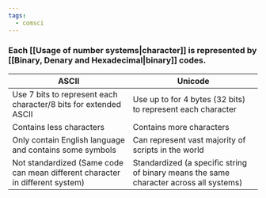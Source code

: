 ```yaml
---
tags:
  - comsci
---
```



### Each [[Usage of number systems|character]] is represented by [[Binary, Denary and Hexadecimal|binary]] codes.

| ASCII                                                                         | Unicode                                                                                |
| ----------------------------------------------------------------------------- | -------------------------------------------------------------------------------------- |
| Use 7 bits to represent each character/8 bits for extended ASCII              | Use up to for 4 bytes (32 bits) to represent each character                            |
| Contains less characters                                                      | Contains more characters                                                               |
| Only contain English language and contains some symbols                       | Can represent vast majority of scripts in the world                                    |
| Not standardized (Same code can mean different character in different system) | Standardized (a specific string of binary means the same character across all systems) |                                                                              |                                                                                       

